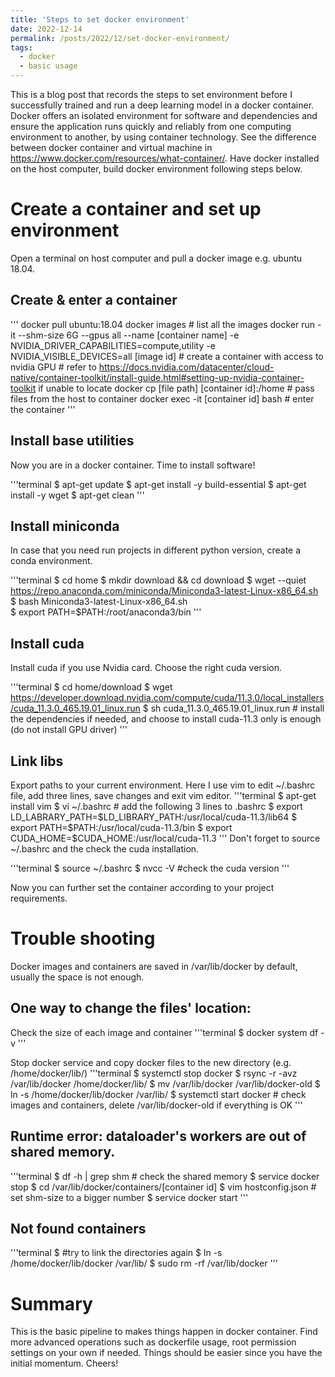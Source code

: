 ```yaml
---
title: 'Steps to set docker environment'
date: 2022-12-14
permalink: /posts/2022/12/set-docker-environment/
tags:
  - docker
  - basic usage
---
```


This is a blog post that records the steps to set environment before I successfully trained and run a deep learning model in a docker container. Docker offers an isolated environment for software and dependencies and ensure the application runs quickly and reliably from one computing environment to another, by using container technology. See the difference between docker container and virtual machine in https://www.docker.com/resources/what-container/.
Have docker installed on the host computer, build docker environment following steps below.

Create a container and set up environment
======
Open a terminal on host computer and pull a docker image e.g. ubuntu 18.04.

Create & enter a container
------

'''
docker pull ubuntu:18.04
docker images # list all the images
docker run -it --shm-size 6G --gpus all --name [container name] -e NVIDIA_DRIVER_CAPABILITIES=compute,utility -e NVIDIA_VISIBLE_DEVICES=all [image id]  # create a container with access to nvidia GPU  # refer to https://docs.nvidia.com/datacenter/cloud-native/container-toolkit/install-guide.html#setting-up-nvidia-container-toolkit if unable to locate 
docker cp [file path] [container id]:/home  # pass files from the host to container
docker exec -it [container id] bash # enter the container
'''

Install base utilities
------
Now you are in a docker container. Time to install software!

'''terminal
$ apt-get update 
$ apt-get install -y build-essential
$ apt-get install -y wget
$ apt-get clean
'''

Install miniconda 
------
In case that you need run projects in different python version, create a conda environment.

'''terminal
$ cd home 
$ mkdir download && cd download
$ wget --quiet https://repo.anaconda.com/miniconda/Miniconda3-latest-Linux-x86_64.sh
$ bash Miniconda3-latest-Linux-x86_64.sh  
$ export PATH=$PATH:/root/anaconda3/bin
'''

Install cuda
------
Install cuda if you use Nvidia card. Choose the right cuda version.

'''terminal
$ cd home/download
$ wget https://developer.download.nvidia.com/compute/cuda/11.3.0/local_installers/cuda_11.3.0_465.19.01_linux.run
$ sh cuda_11.3.0_465.19.01_linux.run # install the dependencies if needed, and choose to install cuda-11.3 only is enough (do not install GPU driver)
'''

Link libs
------
Export paths to your current environment. Here I use vim to edit ~/.bashrc file, add three lines, save changes and exit vim editor.
'''terminal
$ apt-get install vim 
$ vi ~/.bashrc # add the following 3 lines to .bashrc 
$ export LD_LABRARY_PATH=$LD_LIBRARY_PATH:/usr/local/cuda-11.3/lib64
$ export PATH=$PATH:/usr/local/cuda-11.3/bin
$ export CUDA_HOME=$CUDA_HOME:/usr/local/cuda-11.3
'''
Don't forget to source ~/.bashrc and the check the cuda installation.

'''terminal
$ source  ~/.bashrc
$ nvcc -V #check the cuda version
'''

Now you can further set the container according to your project requirements. 

Trouble shooting
======

Docker images and containers are saved in /var/lib/docker by default, usually the space is not enough. 

One way to change the files' location:
------

Check the size of each image and container
'''terminal
$ docker system df -v
'''

Stop docker service and copy docker files to the new directory (e.g. /home/docker/lib/)
'''terminal
$ systemctl stop docker 
$ rsync -r -avz /var/lib/docker /home/docker/lib/
$ mv /var/lib/docker /var/lib/docker-old
$ ln -s /home/docker/lib/docker /var/lib/
$ systemctl start docker  # check images and containers, delete /var/lib/docker-old if everything is OK
'''

Runtime error: dataloader's workers are out of shared memory.
------
'''terminal
$ df -h | grep shm  # check the shared memory
$ service docker stop
$ cd /var/lib/docker/containers/[container id]
$ vim hostconfig.json # set shm-size to a bigger number
$ service docker start
'''

Not found containers
------
'''terminal
$ #try to link the directories again
$ ln -s /home/docker/lib/docker /var/lib/
$ sudo rm -rf /var/lib/docker
'''

Summary
======
This is the basic pipeline to makes things happen in docker container. Find more advanced operations such as dockerfile usage, root permission settings on your own if needed. Things should be easier since you have the initial momentum. Cheers!

